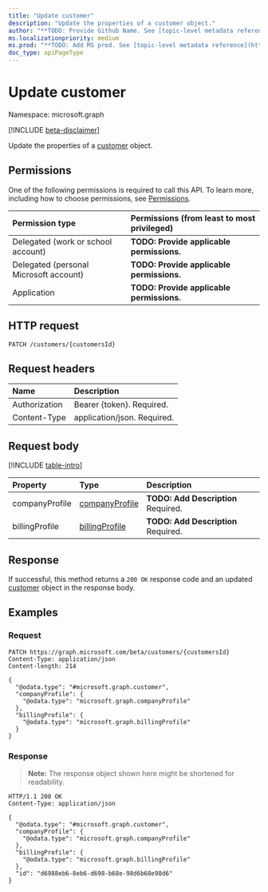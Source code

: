```yaml
---
title: "Update customer"
description: "Update the properties of a customer object."
author: "**TODO: Provide Github Name. See [topic-level metadata reference](https://msgo.azurewebsites.net/add/document/guidelines/metadata.html#topic-level-metadata)**"
ms.localizationpriority: medium
ms.prod: "**TODO: Add MS prod. See [topic-level metadata reference](https://msgo.azurewebsites.net/add/document/guidelines/metadata.html#topic-level-metadata)**"
doc_type: apiPageType
---
```


# Update customer
Namespace: microsoft.graph

[!INCLUDE [beta-disclaimer](../../includes/beta-disclaimer.md)]

Update the properties of a [customer](../resources/customer.md) object.

## Permissions
One of the following permissions is required to call this API. To learn more, including how to choose permissions, see [Permissions](/graph/permissions-reference).

|Permission type|Permissions (from least to most privileged)|
|:---|:---|
|Delegated (work or school account)|**TODO: Provide applicable permissions.**|
|Delegated (personal Microsoft account)|**TODO: Provide applicable permissions.**|
|Application|**TODO: Provide applicable permissions.**|

## HTTP request

<!-- {
  "blockType": "ignored"
}
-->
``` http
PATCH /customers/{customersId}
```

## Request headers
|Name|Description|
|:---|:---|
|Authorization|Bearer {token}. Required.|
|Content-Type|application/json. Required.|

## Request body
[!INCLUDE [table-intro](../../includes/update-property-table-intro.md)]


|Property|Type|Description|
|:---|:---|:---|
|companyProfile|[companyProfile](../resources/companyprofile.md)|**TODO: Add Description** Required.|
|billingProfile|[billingProfile](../resources/billingprofile.md)|**TODO: Add Description** Required.|



## Response

If successful, this method returns a `200 OK` response code and an updated [customer](../resources/customer.md) object in the response body.

## Examples

### Request
<!-- {
  "blockType": "request",
  "name": "update_customer"
}
-->
``` http
PATCH https://graph.microsoft.com/beta/customers/{customersId}
Content-Type: application/json
Content-length: 214

{
  "@odata.type": "#microsoft.graph.customer",
  "companyProfile": {
    "@odata.type": "microsoft.graph.companyProfile"
  },
  "billingProfile": {
    "@odata.type": "microsoft.graph.billingProfile"
  }
}
```


### Response
>**Note:** The response object shown here might be shortened for readability.
<!-- {
  "blockType": "response",
  "truncated": true
}
-->
``` http
HTTP/1.1 200 OK
Content-Type: application/json

{
  "@odata.type": "#microsoft.graph.customer",
  "companyProfile": {
    "@odata.type": "microsoft.graph.companyProfile"
  },
  "billingProfile": {
    "@odata.type": "microsoft.graph.billingProfile"
  },
  "id": "d6988eb6-8eb6-d698-b68e-98d6b68e98d6"
}
```

